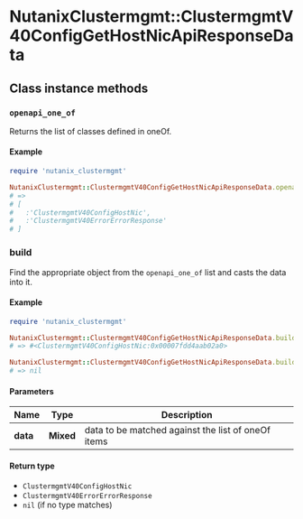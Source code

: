 # NutanixClustermgmt::ClustermgmtV40ConfigGetHostNicApiResponseData

## Class instance methods

### `openapi_one_of`

Returns the list of classes defined in oneOf.

#### Example

```ruby
require 'nutanix_clustermgmt'

NutanixClustermgmt::ClustermgmtV40ConfigGetHostNicApiResponseData.openapi_one_of
# =>
# [
#   :'ClustermgmtV40ConfigHostNic',
#   :'ClustermgmtV40ErrorErrorResponse'
# ]
```

### build

Find the appropriate object from the `openapi_one_of` list and casts the data into it.

#### Example

```ruby
require 'nutanix_clustermgmt'

NutanixClustermgmt::ClustermgmtV40ConfigGetHostNicApiResponseData.build(data)
# => #<ClustermgmtV40ConfigHostNic:0x00007fdd4aab02a0>

NutanixClustermgmt::ClustermgmtV40ConfigGetHostNicApiResponseData.build(data_that_doesnt_match)
# => nil
```

#### Parameters

| Name | Type | Description |
| ---- | ---- | ----------- |
| **data** | **Mixed** | data to be matched against the list of oneOf items |

#### Return type

- `ClustermgmtV40ConfigHostNic`
- `ClustermgmtV40ErrorErrorResponse`
- `nil` (if no type matches)

